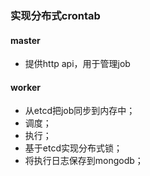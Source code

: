 ### 实现分布式crontab
#### master
- 提供http api，用于管理job

#### worker
- 从etcd把job同步到内存中；
- 调度；
- 执行；
- 基于etcd实现分布式锁；
- 将执行日志保存到mongodb；
